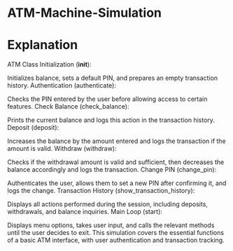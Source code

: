 # ATM-Machine-Simulation
# Explanation
ATM Class Initialization (__init__):

Initializes balance, sets a default PIN, and prepares an empty transaction history.
Authentication (authenticate):

Checks the PIN entered by the user before allowing access to certain features.
Check Balance (check_balance):

Prints the current balance and logs this action in the transaction history.
Deposit (deposit):

Increases the balance by the amount entered and logs the transaction if the amount is valid.
Withdraw (withdraw):

Checks if the withdrawal amount is valid and sufficient, then decreases the balance accordingly and logs the transaction.
Change PIN (change_pin):

Authenticates the user, allows them to set a new PIN after confirming it, and logs the change.
Transaction History (show_transaction_history):

Displays all actions performed during the session, including deposits, withdrawals, and balance inquiries.
Main Loop (start):

Displays menu options, takes user input, and calls the relevant methods until the user decides to exit.
This simulation covers the essential functions of a basic ATM interface, with user authentication and transaction tracking.
